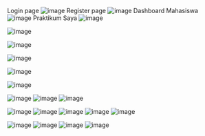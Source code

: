 Login page
![image](https://github.com/user-attachments/assets/324470f2-d92f-4f61-a153-8397d0ae8418)
Register page
![image](https://github.com/user-attachments/assets/fd148764-a4f6-4646-850b-a33f172dadc7)
Dashboard Mahasiswa
![image](https://github.com/user-attachments/assets/84489618-1b19-4c65-910c-a105ff92946d)
Praktikum Saya
![image](https://github.com/user-attachments/assets/bb3ac09c-f1b6-4314-a724-92825121f2e1)

![image](https://github.com/user-attachments/assets/29a21fa7-35a1-4bf9-885c-9a8a5509a9cc)

![image](https://github.com/user-attachments/assets/963f565d-d88a-4d5b-93ca-e424573d3012)

![image](https://github.com/user-attachments/assets/adceb891-c84a-4e71-9f3d-8a0db2ddc714)

![image](https://github.com/user-attachments/assets/efd1fae7-6a26-4985-9de9-4f93381118c9)

![image](https://github.com/user-attachments/assets/ca367c58-7252-4a3b-b914-427ab64738bd)

![image](https://github.com/user-attachments/assets/b63397e4-74fb-4e52-a96a-47c8e458c06f)
![image](https://github.com/user-attachments/assets/57c55a1c-f884-4941-b705-baa91ba437d4)
![image](https://github.com/user-attachments/assets/650edc4a-1c18-44bc-bb89-9230c30ebe92)

![image](https://github.com/user-attachments/assets/4bfbd442-08b5-4136-ac8e-cb141a0abfd6)
![image](https://github.com/user-attachments/assets/5c7ac832-9bbb-4351-afa3-392338eb810a)
![image](https://github.com/user-attachments/assets/24f527a3-dc2d-46ab-bc75-05221f2188df)
![image](https://github.com/user-attachments/assets/2329193a-3904-4d97-a164-71f48cc0485d)
![image](https://github.com/user-attachments/assets/f96caeca-c9fa-4392-bf1d-4455fe61ff2f)

![image](https://github.com/user-attachments/assets/533b1554-6951-4d65-95fc-ecff2c9e8e15)
![image](https://github.com/user-attachments/assets/ef03558a-4830-4c38-b36d-7b7da397b1e2)
![image](https://github.com/user-attachments/assets/4af8ca32-59a3-413a-a494-784893d08cd3)
![image](https://github.com/user-attachments/assets/f6decf52-e6ba-40ca-b998-fe6f24b40b98)
